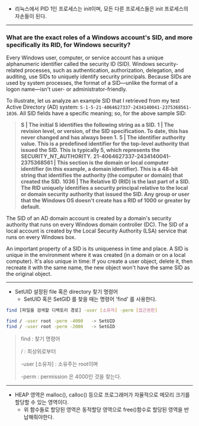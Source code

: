 - 리눅스에서 PID 1인 프로세스는 init이며, 모든 다른 프로세스들은 init 프로세스의 자손들이 된다.

---------

### What are the exact roles of a Windows account's SID, and more specifically its RID, for Windows security?

Every Windows user, computer, or service account has a unique alphanumeric identifier called the security ID (SID). Windows security-related processes, such as authentication, authorization, delegation, and auditing, use SIDs to uniquely identify security principals. Because SIDs are used by system processes, the format of a SID—unlike the format of a logon name—isn't user- or administrator-friendly.

To illustrate, let us analyze an example SID that I retrieved from my test Active Directory (AD) system: `S-1-5-21-4064627337-2434140041-2375368561-1036`. All SID fields have a specific meaning; so, for the above sample SID:

> **S | The initial S identifies the following string as a SID.**
> **1 | The revision level, or version, of the SID specification. To date, this has never changed and has always been 1.**
> **5 | The identifier authority value. This is a predefined identifier for the top-level authority that issued the SID. This is typically 5, which represents the SECURITY_NT_AUTHORITY.**
> **21-4064627337-2434140041-2375368561 | This section is the domain or local computer identifier (in this example, a domain identifier). This is a 48-bit string that identifies the authority (the computer or domain) that created the SID.**
> **1036 | The Relative ID (RID) is the last part of a SID. The RID uniquely identifies a security principal relative to the local or domain security authority that issued the SID. Any group or user that the Windows OS doesn't create has a RID of 1000 or greater by default.**

The SID of an AD domain account is created by a domain's security authority that runs on every Windows domain controller (DC). The SID of a local account is created by the Local Security Authority (LSA) service that runs on every Windows box.

An important property of a SID is its uniqueness in time and place. A SID is unique in the environment where it was created (in a domain or on a local computer). It's also unique in time: If you create a user object, delete it, then recreate it with the same name, the new object won't have the same SID as the original object.

-----

- SetUID 설정된 file 혹은 directory 찾기 명령어
  - SetUID 혹은 SetGID 를 찾을 때는 명령어 'find' 를 사용한다.

```bash
find [파일을 검색할 디렉토리 경로] -user [소유자] -perm [접근권한]

find / -user root -perm -4000   -> SetUID
find / -user root -perm -2000   -> SetGID
```

> find : 찾기 명령어
>
> / : 최상위로부터
>
> -user [소유자] : 소유주는 root이며
>
> -perm : permission 은 4000인 것을 찾는다.

---

- HEAP 영역은 malloc(), calloc() 등으로 프로그래머가 자율적으로 메모리 크기를 할당할 수 있는 영역이다.
  - 위 함수들로 할당된 영역은 동적할당 영역으로 free()함수로 할당된 영역을 반납해줘야한다.